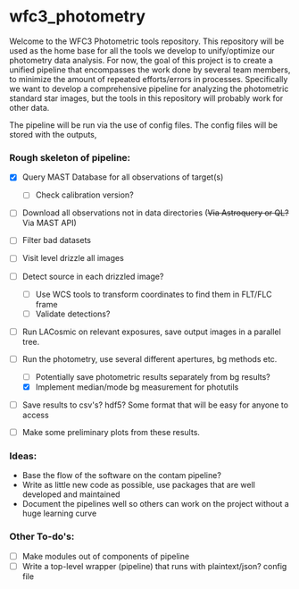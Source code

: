 # wfc3_photometry

Welcome to the WFC3 Photometric tools repository.  This repository will be used as the home base for all the tools we develop to unify/optimize our photometry data analysis.  For now, the goal of this project is to create a unified pipeline that encompasses the work done by several team members, to minimize the amount of repeated efforts/errors in processes.  Specifically we want to develop a comprehensive pipeline for analyzing the photometric standard star images, but the tools in this repository will probably work for other data.

The pipeline will be run via the use of config files.  The config files will be stored with the outputs,

### Rough skeleton of pipeline:
- [x] Query MAST Database for all observations of target(s)
    - [ ] Check calibration version?
- [ ] Download all observations not in data directories (~~Via Astroquery or QL?~~ Via MAST API)
- [ ] Filter bad datasets
- [ ] Visit level drizzle all images
- [ ] Detect source in each drizzled image?
    - [ ] Use WCS tools to transform coordinates to find them in FLT/FLC frame
    - [ ] Validate detections?
- [ ] Run LACosmic on relevant exposures, save output images in a parallel tree.
- [ ] Run the photometry, use several different apertures, bg methods etc.
    - [ ] Potentially save photometric results separately from bg results?
    - [x] Implement median/mode bg measurement for photutils
- [ ] Save results to csv's?  hdf5?  Some format that will be easy for anyone to access
- [ ] Make some preliminary plots from these results.


### Ideas:
* Base the flow of the software on the contam pipeline?
* Write as little new code as possible, use packages that are well developed and maintained
* Document the pipelines well so others can work on the project without a huge learning curve

### Other To-do's:
- [ ] Make modules out of components of pipeline
- [ ] Write a top-level wrapper (pipeline) that runs with plaintext/json? config file
